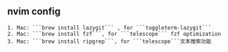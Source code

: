 ## nvim config

 
    1. Mac: ```brew install lazygit``` , for ```toggleterm-lazygit```
    2. Mac: ```brew install fzf```, for ```telescope``` fzf optimization
    3. Mac: ```brew install ripgrep```, for ```telescope```文本搜索功能